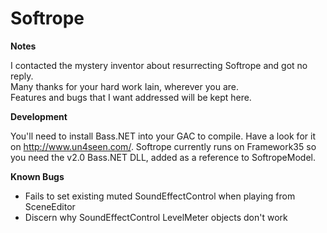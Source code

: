 Softrope
========

**Notes**

I contacted the mystery inventor about resurrecting Softrope and got no reply. 
<br>Many thanks for your hard work Iain, wherever you are.
<br>Features and bugs that I want addressed will be kept here.

**Development**

You'll need to install Bass.NET into your GAC to compile. Have a look for it on http://www.un4seen.com/.
Softrope currently runs on Framework35 so you need the v2.0 Bass.NET DLL, added as a reference to SoftropeModel.

**Known Bugs**

- Fails to set existing muted SoundEffectControl when playing from SceneEditor
- Discern why SoundEffectControl LevelMeter objects don't work
